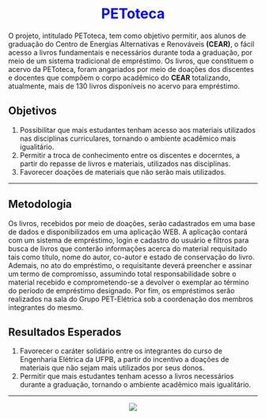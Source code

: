 <h1 Align='center'>
  <font color='blue'>
      PEToteca 
  </font>
</h1>

O projeto, intitulado PEToteca, tem como objetivo permitir, aos alunos de graduação do Centro de Energias Alternativas e Renováveis <b>(CEAR)</b>, o fácil acesso a livros fundamentais e necessários durante toda a graduação, por meio de um sistema tradicional de empréstimo. Os livros, que constituem o acervo da PEToteca, foram angariados por meio de doações dos discentes e docentes que compõem o corpo acadêmico do <b>CEAR</b> totalizando, atualmente, mais de 130 livros disponíveis no acervo para empréstimo.

## Objetivos
1. Possibilitar que mais estudantes tenham acesso aos materiais utilizados nas disciplinas curriculares, tornando o ambiente acadêmico mais igualitário. 
2. Permitir a troca de conhecimento entre os discentes e docerntes, a partir do repasse de livros e materiais, utilizados nas disciplinas.
3. Favorecer doações de materiais que não serão mais utilizados.
___
## Metodologia
Os livros, recebidos por meio de doações, serão cadastrados em uma base de dados e disponibilizados em uma aplicação WEB. A aplicação contará com um sistema de empréstimo, login e cadastro do usuário e filtros para busca de livros que conterão informações acerca do material requisitado tais como título, nome do autor, co-autor e estado de conservação do livro. Ademais, no ato do empréstimo, o requisitante deverá preencher e assinar um termo de compromisso, assumindo total responsabilidade sobre o material recebido e comprometendo-se a devolver o exemplar ao término do período de empréstimo designado. Por fim, os empréstimos serão realizados na sala do Grupo PET-Elétrica sob a coordenação dos membros integrantes do mesmo.

## Resultados Esperados
1. Favorecer o caráter solidário entre os integrantes do curso de Engenharia Elétrica da UFPB, a partir do incentivo a doações de materiais que não sejam mais utilizados por seus donos.
2. Permitir que mais estudantes tenham acesso a livros necessários durante a graduação, tornando o ambiente acadêmico mais igualitário. 
___
<p align="center">
  <img src="https://user-images.githubusercontent.com/77749126/190187387-cfc7897a-f885-4b33-a1be-c3aedbb52345.gif" />
</p>
